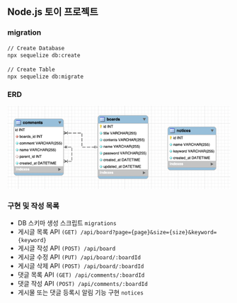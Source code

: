 ## Node.js 토이 프로젝트

### migration
```
// Create Database
npx sequelize db:create

// Create Table 
npx sequelize db:migrate
```

### ERD
![erd](./image/erd.png)

### 구현 및 작성 목록
- DB 스키마 생성 스크립트 ```migrations```
- 게시글 목록 API ```(GET) /api/board?page={page}&size={size}&keyword={keyword}```
- 게시글 작성 API  ```(POST) /api/board```
- 게시글 수정 API ```(PUT) /api/board/:boardId```
- 게시글 삭제 API ```(POST) /api/board/:boardId```
- 댓글 목록 API ```(GET) /api/comments/:boardId```
- 댓글 작성 API ```(POST) /api/comments/:boardId```
- 게시물 또는 댓글 등록시 알림 기능 구현 ```notices```
